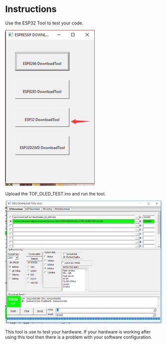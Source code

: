 
# Instructions

Use the ESP32 Tool to test your code. 

![](SS2.png)

Upload the TOF_OLED_TEST.ino and run the tool. 

![](Screenshot.png)

This tool is use to test your hardware. If your hardware is working after using this tool then there is a problem with your software configuration.
